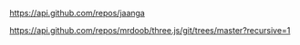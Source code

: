 

https://api.github.com/repos/jaanga

https://api.github.com/repos/mrdoob/three.js/git/trees/master?recursive=1